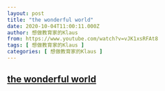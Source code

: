 ```yaml
---
layout: post
title: "the wonderful world"
date: 2020-10-04T11:00:11.000Z
author: 想做教育家的Klaus
from: https://www.youtube.com/watch?v=vJK1xsRFAt8
tags: [ 想做教育家的Klaus ]
categories: [ 想做教育家的Klaus ]
---
```

<!--1601809211000-->
[the wonderful world](https://www.youtube.com/watch?v=vJK1xsRFAt8)
------

<div>

</div>
